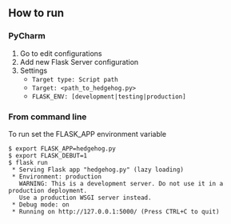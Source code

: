 ## How to run
### PyCharm
1. Go to edit configurations
2. Add new Flask Server configuration
3. Settings
   - `Target type: Script path`
   - `Target: <path_to_hedgehog.py>`
   - `FLASK_ENV: [development|testing|production]` 

### From command line
To run set the FLASK_APP environment variable
```
$ export FLASK_APP=hedgehog.py
$ export FLASK_DEBUT=1
$ flask run
 * Serving Flask app "hedgehog.py" (lazy loading)
 * Environment: production
   WARNING: This is a development server. Do not use it in a production deployment.
   Use a production WSGI server instead.
 * Debug mode: on
 * Running on http://127.0.0.1:5000/ (Press CTRL+C to quit)
```